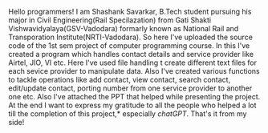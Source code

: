 Hello programmers! I am Shashank Savarkar, B.Tech student pursuing his major in Civil Engineering(Rail Specilazation) from Gati Shakti Vishwavidyalaya(GSV-Vadodara) formarly known as National Rail and Transporation Institute(NRTI-Vadodara).
So here I've uploaded the source code of the 1st sem project of computer programming course. In this I've created a program which handles contact details and service provider like Airtel, JIO, VI etc. Here I've used file handling t create different text files for each sevice provider to manipulate data. Also I've created various functions to tackle operations like add contact, view contact, search contact, edit/update contact, porting number from one service provider to another one etc.
Also I've attached the PPT that helped while presenting the project.
At the end I want to express my gratitude to all the people who helped a lot till the completion of this project,* especially *chatGPT*.
That's it from my side!
